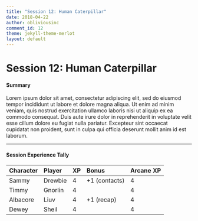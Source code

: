 ```yaml
---
title: "Session 12: Human Caterpillar"
date: 2018-04-22
author: obliviousinc
comment_id: 12
theme: jekyll-theme-merlot
layout: default
---
```


# Session 12: Human Caterpillar

#### Summary

Lorem ipsum dolor sit amet, consectetur adipiscing elit, sed do eiusmod tempor incididunt ut labore et dolore magna aliqua. Ut enim ad minim veniam, quis nostrud exercitation ullamco laboris nisi ut aliquip ex ea commodo consequat. Duis aute irure dolor in reprehenderit in voluptate velit esse cillum dolore eu fugiat nulla pariatur. Excepteur sint occaecat cupidatat non proident, sunt in culpa qui officia deserunt mollit anim id est laborum.

* * *

#### Session Experience Tally

| Character | Player  | XP  | Bonus         | Arcane XP |
|:--------- |:------- |:--- |:------------- |:--------- |
| Sammy     | Drewbie | 4   | +1 (contacts) | 4         |
| Timmy     | Gnorlin | 4   |               | 4         |
| Albacore  | Liuv    | 4   | +1 (recap)    | 4         |
| Dewey     | Sheil   | 4   |               | 4         |